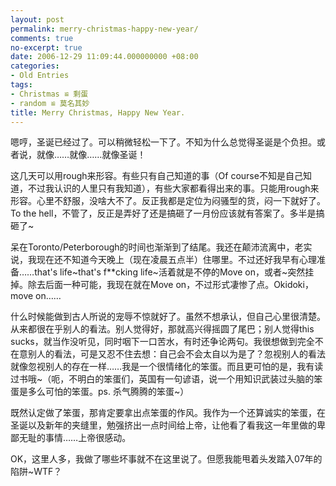 ```yaml
---
layout: post
permalink: merry-christmas-happy-new-year/
comments: true
no-excerpt: true
date: 2006-12-29 11:09:44.000000000 +08:00
categories:
- Old Entries
tags:
- Christmas ≌ 剩蛋
- random ≌ 莫名其妙
title: Merry Christmas, Happy New Year.
---
```

 嗯哼，圣诞已经过了。可以稍微轻松一下了。不知为什么总觉得圣诞是个负担。或者说，就像……就像……就像圣诞！

这几天可以用rough来形容。有些只有自己知道的事（Of course不知是自己知道，不过我认识的人里只有我知道），有些大家都看得出来的事。只能用rough来形容。心里不舒服，没啥大不了。反正我都是定位为闷骚型的货，闷一下就好了。To the hell，不管了，反正是弄好了还是搞砸了一月份应该就有答案了。多半是搞砸了~

呆在Toronto/Peterborough的时间也渐渐到了结尾。我还在颠沛流离中，老实说，我现在还不知道今天晚上（现在凌晨五点半）住哪里。不过还好我早有心理准备……that's life~that's f**cking life~活着就是不停的Move on，或者~突然挂掉。除去后面一种可能，我现在就在Move on，不过形式凄惨了点。Okidoki，move on……

什么时候能做到古人所说的宠辱不惊就好了。虽然不想承认，但自己心里很清楚。从来都很在乎别人的看法。别人觉得好，那就高兴得摇圆了尾巴；别人觉得this sucks，就当作没听见，同时咽下一口苦水，有时还争论两句。我很想做到完全不在意别人的看法，可是又忍不住去想：自己会不会太自以为是了？忽视别人的看法就像忽视别人的存在一样……我是一个很情绪化的笨蛋。而且更可怕的是，我有读过书哦~（呃，不明白的笨蛋们，英国有一句谚语，说一个用知识武装过头脑的笨蛋是多么可怕的笨蛋。ps. 杀气腾腾的笨蛋~）

既然认定做了笨蛋，那肯定要拿出点笨蛋的作风。我作为一个还算诚实的笨蛋，在圣诞以及新年的夹缝里，勉强挤出一点时间给上帝，让他看了看我这一年里做的卑鄙无耻的事情……上帝很感动。

OK，这里人多，我做了哪些坏事就不在这里说了。但愿我能甩着头发踏入07年的陷阱~WTF？
